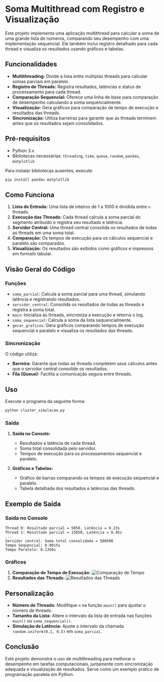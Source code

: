 # Soma Multithread com Registro e Visualização

Este projeto implementa uma aplicação multithread para calcular a soma de uma grande lista de números, comparando seu desempenho com uma implementação sequencial. 
Ele também inclui registro detalhado para cada thread e visualiza os resultados usando gráficos e tabelas.

## Funcionalidades
- **Multithreading:** Divide a lista entre múltiplas threads para calcular somas parciais em paralelo.
- **Registro de Threads:** Registra resultados, latências e status de processamento para cada thread.
- **Comparação Sequencial:** Oferece uma linha de base para comparação de desempenho calculando a soma sequencialmente.
- **Visualização:** Gera gráficos para comparação de tempo de execução e resultados das threads.
- **Sincronização:** Utiliza barreiras para garantir que as threads terminem antes que os resultados sejam consolidados.

## Pré-requisitos
- Python 3.x
- Bibliotecas necessárias: `threading`, `time`, `queue`, `random`, `pandas`, `matplotlib`

Para instalar bibliotecas ausentes, execute:
```bash
pip install pandas matplotlib
```

## Como Funciona
1. **Lista de Entrada:** Uma lista de inteiros de 1 a 1000 é dividida entre `n` threads.
2. **Execução das Threads:** Cada thread calcula a soma parcial do segmento atribuído e registra seu resultado e latência.
3. **Servidor Central:** Uma thread central consolida os resultados de todas as threads em uma soma total.
4. **Comparação:** Os tempos de execução para os cálculos sequencial e paralelo são comparados.
5. **Visualização:** Os resultados são exibidos como gráficos e impressos em formato tabular.

## Visão Geral do Código
### Funções
- `soma_parcial`: Calcula a soma parcial para uma thread, simulando latência e registrando resultados.
- `servidor_central`: Consolida os resultados de todas as threads e registra a soma total.
- `main`: Inicializa as threads, sincroniza a execução e retorna o log.
- `soma_sequencial`: Calcula a soma da lista sequencialmente.
- `gerar_graficos`: Gera gráficos comparando tempos de execução sequencial e paralelo e visualiza os resultados das threads.

### Sincronização
O código utiliza:
- **Barreira:** Garante que todas as threads completem seus cálculos antes que o servidor central consolide os resultados.
- **Fila (Queue):** Facilita a comunicação segura entre threads.

## Uso
Execute o programa da seguinte forma:
```bash
python cluster_simulacao.py
```

### Saída
1. **Saída no Console:**
    - Resultados e latência de cada thread.
    - Soma total consolidada pelo servidor.
    - Tempos de execução para os processamentos sequencial e paralelo.

2. **Gráficos e Tabelas:**
    - Gráfico de barras comparando os tempos de execução sequencial e paralelo.
    - Tabela detalhada dos resultados e latências das threads.

## Exemplo de Saída
### Saída no Console
```
Thread 0: Resultado parcial = 5050, Latência = 0.23s
Thread 1: Resultado parcial = 15050, Latência = 0.45s
...
Servidor central: Soma total consolidada = 500500
Tempo Sequencial: 0.0015s
Tempo Paralelo: 0.1350s
```

### Gráficos
1. **Comparação de Tempo de Execução:**
   ![Comparação de Tempo](#)
2. **Resultados das Threads:**
   ![Resultados das Threads](#)

## Personalização
- **Número de Threads:** Modifique `n` na função `main()` para ajustar o número de threads.
- **Tamanho da Lista:** Altere o intervalo da lista de entrada nas funções `main()` ou `soma_sequencial()`.
- **Simulação de Latência:** Ajuste o intervalo da chamada `random.uniform(0.1, 0.5)` em `soma_parcial`.

## Conclusão
Este projeto demonstra o uso de multithreading para melhorar o desempenho em tarefas computacionais, juntamente com sincronização adequada e visualização de resultados.
Serve como um exemplo prático de programação paralela em Python.



